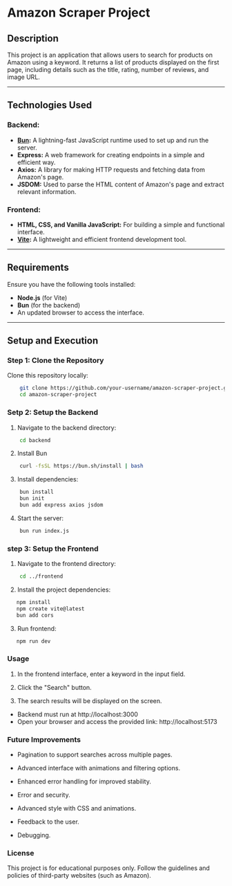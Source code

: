# Amazon Scraper Project

## Description
This project is an application that allows users to search for products on Amazon using a keyword. It returns a list of products displayed on the first page, including details such as the title, rating, number of reviews, and image URL.

---

## Technologies Used

### Backend:
- **[Bun](https://bun.sh/):** A lightning-fast JavaScript runtime used to set up and run the server.
- **Express:** A web framework for creating endpoints in a simple and efficient way.
- **Axios:** A library for making HTTP requests and fetching data from Amazon's page.
- **JSDOM:** Used to parse the HTML content of Amazon's page and extract relevant information.

### Frontend:
- **HTML, CSS, and Vanilla JavaScript:** For building a simple and functional interface.
- **[Vite](https://vitejs.dev/):** A lightweight and efficient frontend development tool.

---

## Requirements

Ensure you have the following tools installed:
- **Node.js** (for Vite)
- **Bun** (for the backend)
- An updated browser to access the interface.

---

## Setup and Execution

### Step 1: Clone the Repository
Clone this repository locally:
```bash
    git clone https://github.com/your-username/amazon-scraper-project.git
    cd amazon-scraper-project 

```
### Setp 2: Setup the Backend

1. Navigate to the backend directory:
```bash
    cd backend

```
2. Install Bun
```bash
    curl -fsSL https://bun.sh/install | bash

```

3. Install dependencies:
```bash
    bun install
    bun init
    bun add express axios jsdom

```

4. Start the server:
```bash
    bun run index.js
```

### step 3: Setup the Frontend
1. Navigate to the frontend directory:
```bash
    cd ../frontend

```
2. Install the project dependencies:
```bash
   npm install
   npm create vite@latest
   bun add cors

```
3. Run frontend:
```bash
   npm run dev 

```

### Usage

1. In the frontend interface, enter a keyword in the input field.

2. Click the "Search" button.

3. The search results will be displayed on the screen.

- Backend must run at http://localhost:3000
- Open your browser and access the provided link: http://localhost:5173 

### Future Improvements

- Pagination to support searches across multiple pages.

- Advanced interface with animations and filtering options.

- Enhanced error handling for improved stability.

- Error and security.

- Advanced style with CSS and animations.

- Feedback to the user.

- Debugging.

### License

This project is for educational purposes only. Follow the guidelines and policies of third-party websites (such as Amazon).